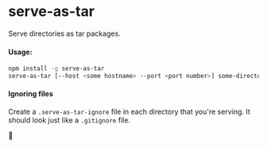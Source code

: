 # serve-as-tar

Serve directories as tar packages.

#### Usage:
```sh
npm install -g serve-as-tar
serve-as-tar [--host <some hostname> --port <port number>] some-directory some-other-directory ...
```

#### Ignoring files
Create a `.serve-as-tar-ignore` file in each directory that you're serving. It should look just like
a `.gitignore` file.

🦄

